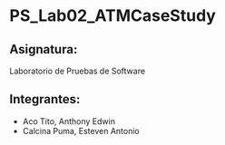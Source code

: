 # PS_Lab02_ATMCaseStudy

## Asignatura:

Laboratorio de Pruebas de Software

## Integrantes:
- Aco Tito, Anthony Edwin
- Calcina Puma, Esteven Antonio